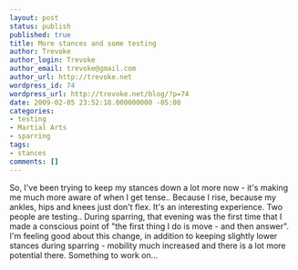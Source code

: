 ```yaml
---
layout: post
status: publish
published: true
title: More stances and some testing
author: Trevoke
author_login: Trevoke
author_email: trevoke@gmail.com
author_url: http://trevoke.net
wordpress_id: 74
wordpress_url: http://trevoke.net/blog/?p=74
date: 2009-02-05 23:52:18.000000000 -05:00
categories:
- testing
- Martial Arts
- sparring
tags:
- stances
comments: []
---
```

So, I've been trying to keep my stances down a lot more now - it's making me much more aware of when I get tense.. Because I rise, because my ankles, hips and knees just don't flex. It's an interesting experience.
Two people are testing.. During sparring, that evening was the first time that I made a conscious point of "the first thing I do is move - and then answer". I'm feeling good about this change, in addition to keeping slightly lower stances during sparring - mobility much increased and there is a lot more potential there.
Something to work on...
